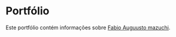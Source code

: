 # Portfólio

Este portfólio contém informações sobre [Fabio Auguusto mazuchi](https://www.linkedin.com/in/fabio-augusto-mazuchi/).
